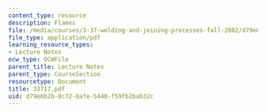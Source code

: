 ```yaml
---
content_type: resource
description: Flames
file: /media/courses/3-37-welding-and-joining-processes-fall-2002/d79e6b2b8c728afe5440f59fb2bab32c_33717.pdf
file_type: application/pdf
learning_resource_types:
- Lecture Notes
ocw_type: OCWFile
parent_title: Lecture Notes
parent_type: CourseSection
resourcetype: Document
title: 33717.pdf
uid: d79e6b2b-8c72-8afe-5440-f59fb2bab32c
---
```

